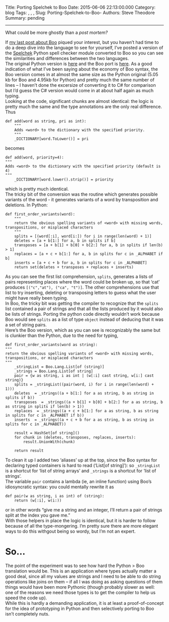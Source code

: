 Title: Porting Spelchek to Boo 
Date: 2015-06-06 22:13:00.000
Category: blog
Tags: , , , 
Slug: Porting-Spelchek-to-Boo-
Authors: Steve Theodore
Summary: pending

* * *

What could be more ghostly than a _post mortem?_  
  
If [my last post about Boo](http://techartsurvival.blogspot.com/2015/05/boo-who.html) piqued your interest, but you haven’t had time to do a deep dive into the language to see for yourself, I’ve posted a version of the [Spelchek](https://github.com/theodox/spelchek) Python spell checker module converted to Boo so you can see the similarities and differences between the two languages.   
The original Python version is [here](https://github.com/theodox/spelchek/issues) and the Boo port is [here](https://github.com/theodox/BooSpell). As a good indication of what I’ve been saying about the economy of Boo syntax, the Boo version comes in at almost the same size as the Python original (5.05 kb for Boo and 4.95kb for Python) and pretty much the same number of lines – I haven’t done the excersize of converting it to C# for comparison but I’d guess the C# version would come in at about half again as much typing.  
Looking at the code, significant chunks are almost identical: the logic is pretty much the same and the type annotations are the only real difference.   
Thus  

    
    
    def add(word as string, pri as int):  
        """  
        Adds <word> to the dictionary with the specified priority.   
        """  
        _DICTIONARY[word.ToLower()] = pri  
    

becomes   

    
    
    def add(word, priority=4):  
    """  
    Adds <word> to the dictionary with the specified priority (default is 4)  
    """  
        _DICTIONARY[word.lower().strip()] = priority  
    

which is pretty much identical.  
The tricky bit of the conversion was the routine which generates possible variants of the word - it generates variants of a word by transposition and deletions. In Python:  

    
    
    def first_order_variants(word):  
        """  
        return the obvious spelling variants of <word> with missing words, transpositions, or misplaced characters  
        """  
        splits = [(word[:i], word[i:]) for i in range(len(word) + 1)]  
        deletes = [a + b[1:] for a, b in splits if b]  
        transposes = [a + b[1] + b[0] + b[2:] for a, b in splits if len(b) > 1]  
        replaces = [a + c + b[1:] for a, b in splits for c in _ALPHABET if b]  
        inserts = [a + c + b for a, b in splits for c in _ALPHABET]  
        return set(deletes + transposes + replaces + inserts)  
    

As you can see the first list comprehension, `splits`, generates a lists of pairs representing places where the word could be broken up, so that ‘cat’ produces `[("c","at"), ("ca", "t")]`. The other comprehensions use that list to try inserting, deleting or transposing letters to guess what the user might have really been typing.  
In Boo, the tricky bit was getting the compiler to recognize that the `splits` list contained a pair of strings and that all the lists produced by it would also be lists of strings. Porting the python code directly wouldn’t work because Boo would see `splits` as a list of type `object` instead of deducing that it was a set of string pairs.   
Here’s the Boo version, which as you can see is recognizably the same but is clunkier than the Python, due to the need for typing,   

    
    
    def first_order_variants(word as string):  
    """  
    return the obvious spelling variants of <word> with missing words, transpositions, or misplaced characters  
    """  
        _stringList = Boo.Lang.List[of (string)]  
        _strings = Boo.Lang.List[of string]  
        pair = {w as string, i as int | (w[:i] cast string, w[i:] cast string)}  
        splits = _stringList((pair(word, i) for i in range(len(word) + 1)))  
        deletes  = _strings((a + b[1:] for a as string, b as string in splits if b))  
        transposes  = _strings((a + b[1] + b[0] + b[2:] for a as string, b as string in splits if len(b) > 1))  
        replaces  = _strings((a + c + b[1:] for a as string, b as string in splits for c in _ALPHABET if b))  
        inserts  = _strings((a + c + b for a as string, b as string in splits for c in _ALPHABET))    
      
        result = HashSet[of string]()  
        for chunk in (deletes, transposes, replaces, inserts):  
            result.UnionWith(chunk)  
      
        return result  
    

To clean it up I added two ‘aliases’ up at the top, since the Boo syntax for declaring typed containers is hard to read (‘List[of string]’): so `_stringList` is a shortcut for ‘list of string arrays’ and `_strings` is a shortcut for ‘list of strings’.  
The variable `pair` contains a lambda (ie, an inline function) using Boo’s idiosyncratic syntax: you could mentally rewrite it as  

    
    
    def pair(w as string, i as int) of (string):  
        return (w[:i], w(i:))  
    

or in other words “give me a string and an integer, I’ll return a pair of strings split at the index you gave me.”   
With those helpers in place the logic is identical, but it is harder to follow because of all the type-mongering. I’m pretty sure there are more elegant ways to do this withgout being so wordy, but I’m not an expert.   


# [](https://www.blogger.com/blogger.g?blogID=3596910715538761404&bpli=1&pli=1#so)So…

The point of the experiment was to see how hard the Python &gt; Boo translation would be. This is an application where types actually matter a good deal, since all my values are strings and I need to be able to do string operations like joins on them – if all I was doing as asking questions of them things would have been more Pythonic (though probably slower as well: one of the reasons we need those types is to get the compiler to help us speed the code up).   
While this is hardly a demanding application, it is at least a proof-of-concept for the idea of prototyping in Python and then selectively porting to Boo isn’t completely nuts.

